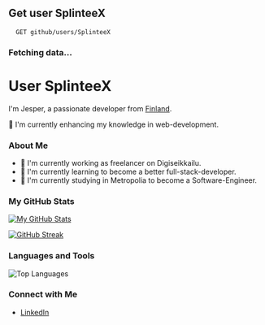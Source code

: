 
## Get user SplinteeX

```http
  GET github/users/SplinteeX
```
### Fetching data...
# User SplinteeX

I'm Jesper, a passionate developer from [Finland](https://en.wikipedia.org/wiki/finland).

🚀 I'm currently enhancing my knowledge in web-development.

### About Me

- 🔭 I'm currently working as freelancer on Digiseikkailu.
- 🌱 I'm currently learning to become a better full-stack-developer.
- 📖 I'm currently studying in Metropolia to become a Software-Engineer.

### My GitHub Stats

[![My GitHub Stats](https://github-readme-stats.vercel.app/api?username=SplinteeX&show_icons=true&theme=dark)](https://github.com/anuraghazra/github-readme-stats)

[![GitHub Streak](https://streak-stats.demolab.com?user=SplinteeX)](https://git.io/streak-stats)


### Languages and Tools

![Top Languages](https://github-readme-stats.vercel.app/api/top-langs/?username=SplinteeX&layout=compact&theme=dark)

### Connect with Me

- [LinkedIn](https://www.linkedin.com/in/jesper-selenius-7b2109230/)





